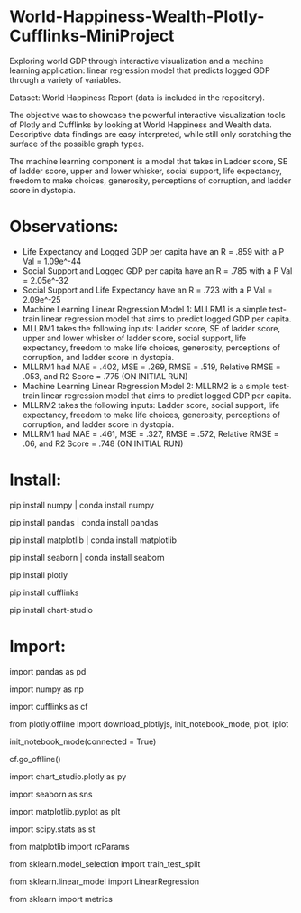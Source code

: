 # World-Happiness-Wealth-Plotly-Cufflinks-MiniProject
Exploring world GDP through interactive visualization and a machine learning application: linear regression model that predicts logged GDP through a variety of variables.

Dataset: World Happiness Report (data is included in the repository).

The objective was to showcase the powerful interactive visualization tools of Plotly and Cufflinks by looking at World Happiness and Wealth data.
Descriptive data findings are easy interpreted, while still only scratching the surface of the possible graph types.

The machine learning component is a model that takes in Ladder score, SE of ladder score, upper and lower whisker, social support, life expectancy, freedom to make choices, generosity, perceptions of corruption, and ladder score in dystopia.

# Observations:

- Life Expectancy and Logged GDP per capita have an R = .859 with a P Val = 1.09e^-44
- Social Support and Logged GDP per capita have an R = .785 with a P Val = 2.05e^-32
- Social Support and Life Expectancy have an R = .723 with a P Val = 2.09e^-25
- Machine Learning Linear Regression Model 1: MLLRM1 is a simple test-train linear regression model that aims to predict logged GDP per capita.
- MLLRM1 takes the following inputs: Ladder score, SE of ladder score, upper and lower whisker of ladder score, social support, life expectancy, freedom to make life choices, generosity, perceptions of corruption, and ladder score in dystopia.
- MLLRM1 had MAE = .402, MSE = .269, RMSE = .519, Relative RMSE = .053, and R2 Score = .775 (ON INITIAL RUN)
- Machine Learning Linear Regression Model 2: MLLRM2 is a simple test-train linear regression model that aims to predict logged GDP per capita.
- MLLRM2 takes the following inputs: Ladder score, social support, life expectancy, freedom to make life choices, generosity, perceptions of corruption, and ladder score in dystopia.
- MLLRM1 had MAE = .461, MSE = .327, RMSE = .572, Relative RMSE = .06, and R2 Score = .748 (ON INITIAL RUN)


# Install:

pip install numpy | conda install numpy

pip install pandas | conda install pandas

pip install matplotlib | conda install matplotlib

pip install seaborn | conda install seaborn

pip install plotly

pip install cufflinks

pip install chart-studio

# Import:
import pandas as pd

import numpy as np

import cufflinks as cf

from plotly.offline import download_plotlyjs, init_notebook_mode, plot, iplot

init_notebook_mode(connected = True)

cf.go_offline()

import chart_studio.plotly as py

import seaborn as sns

import matplotlib.pyplot as plt

import scipy.stats as st

from matplotlib import rcParams

from sklearn.model_selection import train_test_split

from sklearn.linear_model import LinearRegression

from sklearn import metrics
